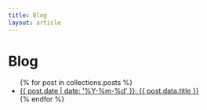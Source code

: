 ```yaml
---
title: Blog
layout: article
---
```


# Blog

<ul>{% for post in collections.posts %}<li>
  <a href="{{ post.url }}">{{ post.date | date: '%Y-%m-%d' }}: {{ post.data.title }}</a>
</li>{% endfor %}</ul>
